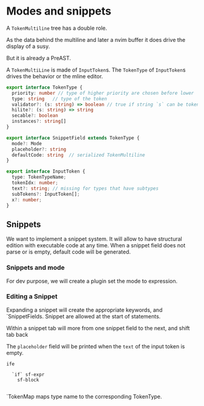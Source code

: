 # Modes and snippets

A `TokenMultiline` tree has a double role.

As the data behind the multiline
and later a nvim buffer it does drive the display of a susy.

But it is already a PreAST.

A `TokenMultiLine` is made of `InputToken`s.
The `TokenType` of `InputToken`s drives the behavior or the mline editor.

```ts
export interface TokenType {
  priority: number // type of higher priority are chosen before lower
  type: string   // type of the token
  validator?: (s: string) => boolean // true if string `s` can be token `type`
  hilite?: (s: string) => string
  secable?: boolean
  instances?: string[]
}

export interface SnippetField extends TokenType {
  mode?: Mode
  placeholder?: string
  defaultCode: string  // serialized TokenMultiline
} 

```

```ts
export interface InputToken {
  type: TokenTypeName;
  tokenIdx: number;
  text?: string; // missing for types that have subtypes
  subTokens?: InputToken[];
  x?: number;
}
```

## Snippets

We want to implement a snippet system. It will allow to have structural
edition with executable code at any time.
When a snippet field does not parse or is empty, default code will be
generated.

### Snippets and mode

For dev purpose, we will create a plugin set the mode to expression.

### Editing a Snippet

Expanding a snippet will create the appropriate keywords, and  `SnippetFields.
Snippet are allowed at the start of statements.

Within a snippet tab will more from one snippet field to the next, and
shift tab  back

The `placeholder` field will be printed when the `text` of the input token is
empty.

```
ife 

  `if` sf-expr 
    sf-block


```

`TokenMap maps type name to the corresponding TokenType.
